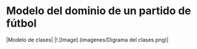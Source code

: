 # Modelo del dominio de un **partido de fútbol**

|Modelo de clases|
|!.[Image].(imagenes/Digrama del clases.png)|

